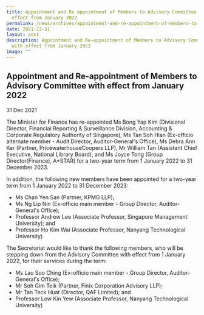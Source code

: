 ```yaml
---
title: Appointment and Re appointment of Members to Advisory Committee with
  effect from January 2022
permalink: /news/archives/appointment-and-re-appointment-of-members-to-advisory-committee-from-january-2022/
date: 2021-12-31
layout: post
description: Appointment and Re-appointment of Members to Advisory Committee
  with effect from January 2022
image: ""
---
```

Appointment and Re-appointment of Members to Advisory Committee with effect from January 2022
---------------------------------------------------------------------------------------------

31 Dec 2021

The Minister for Finance has re-appointed Ms Bong Yap Kim (Divisional Director, Financial Reporting & Surveillance Division, Accounting & Corporate Regulatory Authority of Singapore), Ms Tan Soh Hian (Ex-officio alternate member - Audit Director, Auditor-General's Office), Ms Debra Ann Ker (Partner, PricewaterhouseCoopers LLP), Mr William Tan (Assistant Chief Executive, National Library Board), and Ms Joyce Tong (Group Director(Finance), A\*STAR) for a two-year term from 1 January 2022 to 31 December 2023.  
  
In addition, the following new members have been appointed for a two-year term from 1 January 2022 to 31 December 2023:  

*   Ms Chan Yen San (Partner, KPMG LLP);
*   Ms Ng Lip Nin (Ex-officio main member - Group Director, Auditor-General's Office); 
*   Professor Andrew Lee (Associate Professor, Singapore Management University); and
*   Professor Ho Kim Wai (Associate Professor, Nanyang Technological University) 

The Secretariat would like to thank the following members, who will be stepping down from the Advisory Committee with effect from 1 January 2022, for their services during the term:  

*   Ms Lau Soo Ching (Ex-officio main member - Group Director, Auditor-General's Office); 
*   Mr Soh Gim Teik (Partner, Finix Corporation Advisory LLP); 
*   Mr Tan Teck Huat (Director, QAF Limited); and
*   Professor Low Kin Yew (Associate Professor, Nanyang Technological University)